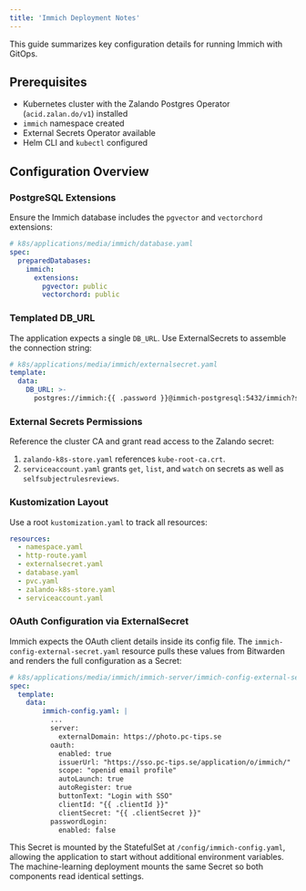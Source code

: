 ```yaml
---
title: 'Immich Deployment Notes'
---
```


This guide summarizes key configuration details for running Immich with GitOps.

## Prerequisites

* Kubernetes cluster with the Zalando Postgres Operator (`acid.zalan.do/v1`) installed
* `immich` namespace created
* External Secrets Operator available
* Helm CLI and `kubectl` configured

## Configuration Overview

### PostgreSQL Extensions

Ensure the Immich database includes the `pgvector` and `vectorchord` extensions:

```yaml
# k8s/applications/media/immich/database.yaml
spec:
  preparedDatabases:
    immich:
      extensions:
        pgvector: public
        vectorchord: public
```

### Templated DB_URL

The application expects a single `DB_URL`. Use ExternalSecrets to assemble the connection string:

```yaml
# k8s/applications/media/immich/externalsecret.yaml
template:
  data:
    DB_URL: >-
      postgres://immich:{{ .password }}@immich-postgresql:5432/immich?sslmode=require&sslmode=no-verify
```

### External Secrets Permissions

Reference the cluster CA and grant read access to the Zalando secret:

1. `zalando-k8s-store.yaml` references `kube-root-ca.crt`.
2. `serviceaccount.yaml` grants `get`, `list`, and `watch` on secrets as well as `selfsubjectrulesreviews`.

### Kustomization Layout

Use a root `kustomization.yaml` to track all resources:

```yaml
resources:
  - namespace.yaml
  - http-route.yaml
  - externalsecret.yaml
  - database.yaml
  - pvc.yaml
  - zalando-k8s-store.yaml
  - serviceaccount.yaml
```

### OAuth Configuration via ExternalSecret

Immich expects the OAuth client details inside its config file. The `immich-config-external-secret.yaml` resource pulls these values from Bitwarden and renders the full configuration as a Secret:

```yaml
# k8s/applications/media/immich/immich-server/immich-config-external-secret.yaml
spec:
  template:
    data:
        immich-config.yaml: |
          ...
          server:
            externalDomain: https://photo.pc-tips.se
          oauth:
            enabled: true
            issuerUrl: "https://sso.pc-tips.se/application/o/immich/"
            scope: "openid email profile"
            autoLaunch: true
            autoRegister: true
            buttonText: "Login with SSO"
            clientId: "{{ .clientId }}"
            clientSecret: "{{ .clientSecret }}"
          passwordLogin:
            enabled: false
```

This Secret is mounted by the StatefulSet at `/config/immich-config.yaml`, allowing the application to start without additional environment variables.
The machine-learning deployment mounts the same Secret so both components read identical settings.
